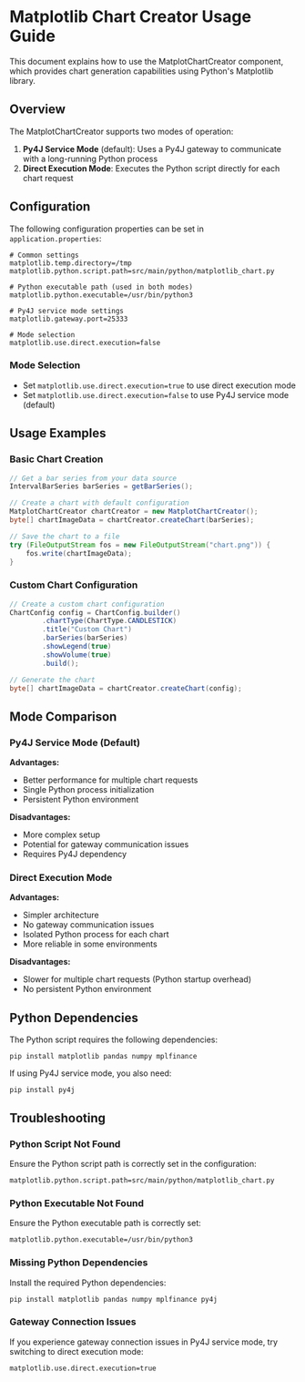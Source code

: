 # Matplotlib Chart Creator Usage Guide

This document explains how to use the MatplotChartCreator component, which provides chart generation capabilities using Python's Matplotlib library.

## Overview

The MatplotChartCreator supports two modes of operation:

1. **Py4J Service Mode** (default): Uses a Py4J gateway to communicate with a long-running Python process
2. **Direct Execution Mode**: Executes the Python script directly for each chart request

## Configuration

The following configuration properties can be set in `application.properties`:

```properties
# Common settings
matplotlib.temp.directory=/tmp
matplotlib.python.script.path=src/main/python/matplotlib_chart.py

# Python executable path (used in both modes)
matplotlib.python.executable=/usr/bin/python3

# Py4J service mode settings
matplotlib.gateway.port=25333

# Mode selection
matplotlib.use.direct.execution=false
```

### Mode Selection

- Set `matplotlib.use.direct.execution=true` to use direct execution mode
- Set `matplotlib.use.direct.execution=false` to use Py4J service mode (default)

## Usage Examples

### Basic Chart Creation

```java
// Get a bar series from your data source
IntervalBarSeries barSeries = getBarSeries();

// Create a chart with default configuration
MatplotChartCreator chartCreator = new MatplotChartCreator();
byte[] chartImageData = chartCreator.createChart(barSeries);

// Save the chart to a file
try (FileOutputStream fos = new FileOutputStream("chart.png")) {
    fos.write(chartImageData);
}
```

### Custom Chart Configuration

```java
// Create a custom chart configuration
ChartConfig config = ChartConfig.builder()
        .chartType(ChartType.CANDLESTICK)
        .title("Custom Chart")
        .barSeries(barSeries)
        .showLegend(true)
        .showVolume(true)
        .build();

// Generate the chart
byte[] chartImageData = chartCreator.createChart(config);
```

## Mode Comparison

### Py4J Service Mode (Default)

**Advantages:**
- Better performance for multiple chart requests
- Single Python process initialization
- Persistent Python environment

**Disadvantages:**
- More complex setup
- Potential for gateway communication issues
- Requires Py4J dependency

### Direct Execution Mode

**Advantages:**
- Simpler architecture
- No gateway communication issues
- Isolated Python process for each chart
- More reliable in some environments

**Disadvantages:**
- Slower for multiple chart requests (Python startup overhead)
- No persistent Python environment

## Python Dependencies

The Python script requires the following dependencies:

```
pip install matplotlib pandas numpy mplfinance
```

If using Py4J service mode, you also need:

```
pip install py4j
```

## Troubleshooting

### Python Script Not Found

Ensure the Python script path is correctly set in the configuration:

```properties
matplotlib.python.script.path=src/main/python/matplotlib_chart.py
```

### Python Executable Not Found

Ensure the Python executable path is correctly set:

```properties
matplotlib.python.executable=/usr/bin/python3
```

### Missing Python Dependencies

Install the required Python dependencies:

```
pip install matplotlib pandas numpy mplfinance py4j
```

### Gateway Connection Issues

If you experience gateway connection issues in Py4J service mode, try switching to direct execution mode:

```properties
matplotlib.use.direct.execution=true
```